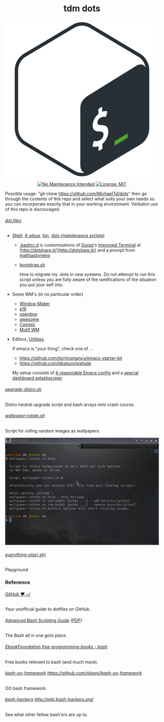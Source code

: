 # <p align="center">tdm dots</p>
<p align="center"><a href="http://www.tldp.org/LDP/abs/html/abs-guide.html"><img alt="bash-logo" src="assets/bash-logo.png"></a></p>
<p align="center"><a href="http://unmaintained.tech/"><img alt="No Maintenance Intended" src="http://unmaintained.tech/badge.svg"></a> <a href="https://opensource.org/licenses/MIT"><img alt="License: MIT" src="https://img.shields.io/badge/License-MIT-yellow.svg"></a></p>

  Possible usage: "git clone https://github.com/MichaelTd/dots" then go through the contents of this repo and select what suits your own needs so you can incorporate exactly that in your working environment. Verbatim use of this repo is discouraged.

###### [dot.files](dot.files)
* [Shell](dot.files/.bash_profile), [X setup](dot.files/.xinitrc), [bin](dot.files/bin/), [sbin (maintenance scripts)](dot.files/sbin/)

  * [.bashrc.d](dot.files/.bashrc.d) is customizations of [Durag](http://dotshare.it/~Durag/)'s [Improved Terminal](http://dotshare.it/dots/1027/) at [http://dotshare.it/](http://dotshare.it/) and a prompt from [mathiasbynens](https://github.com/mathiasbynens/dotfiles)

  * [bootstrap.sh](bootstrap.sh)

    How to migrate my .dots in new systems. Do not attempt to run this script unless you are fully aware of the ramifications of the situation you put your self into.

* Some WM's (in no particular order)
   * [Window Maker](dot.files/GNUstep/)
   * [e16](dot.files/.e16/)
   * [openbox](dot.files/.config/openbox/)
   * [awesome](dot.files/.config/awesome/)
   * [Compiz](dot.files/.config/compiz/)
   * [Motif WM](dot.files/.mwmrc)

* Editors, [Utilities](dot.files/.tmux.conf).

  If emacs is "your thing", check one of ...
    * https://github.com/technomancy/emacs-starter-kit
    * https://github.com/bbatsov/prelude

  My setup consists of [A reasonable Emacs config](https://github.com/purcell/emacs.d) and a [special dashboard splashscreen](https://github.com/notarock/.emacs.d)

###### [upgrade-distro.sh](dot.files/sbin/upgrade-distro.sh)
Distro neutral upgrade script and bash arrays mini crash course.

###### [wallpaper-rotate.sh](dot.files/bin/wallpaper-rotate.sh)
Script for rolling random images as wallpapers.

<p align="center"><a href="dot.files/bin/wallpaper-rotate.sh"><img alt="Help screen" src="assets/wpr.png"></a></p>

###### [everything-else(.sh)](#)
Playground

### Reference
###### [GitHub ❤ ~/](https://dotfiles.github.io/)
Your unofficial guide to dotfiles on GitHub.

###### [Advanced Bash Scripting Guide](http://www.tldp.org/LDP/abs/html/abs-guide.html) ([PDF](http://www.tldp.org/LDP/abs/abs-guide.pdf))
The Bash all in one goto place.

###### [EbookFoundation free-programming-books - bash](https://github.com/EbookFoundation/free-programming-books/blob/master/free-programming-books.md#bash)
Free books relevant to bash (and much more).

###### [bash-oo-framework](https://github.com/niieani/bash-oo-framework) https://github.com/niieani/bash-oo-framework
OO bash framework.

###### [bash-hackers](http://wiki.bash-hackers.org/) http://wiki.bash-hackers.org/
See what other fellow bash'ers are up to.

